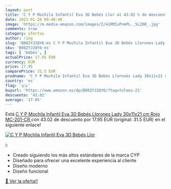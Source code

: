 ```yaml
---
layout: post
title: 'C Y P Mochila Infantil Eva 3D Bebés Llor al 43.02 % de descuento'
date: 2021-01-26 09:46:40
image: 'https://m.media-amazon.com/images/I/41RMIuPnmPL._SL200_.jpg'
comments: true
category: ofertas
author: ring
slug: 'B082YJ2QY6-es C Y P Mochila Infantil Eva 3D Bebés Llorones Lady 30x11x21...'
sku: 'B082YJ2QY6-es'
tags: [ 'bebés', ]
actualPrice: 17.95 EUR
currency: EUR
price: 17.95
comparePrice: 31.5 EUR
prodname: 'C Y P Mochila Infantil Eva 3D Bebés Llorones Lady 30x11x21 cm  Rojo  MC-201-CR '
country: 'es'
flag: '🇪🇸'
buyurl: 'https://www.amazon.es/dp/B082YJ2QY6/?tag=tolees-21'
descuento: '43.02'
average: '17.95'
---
```


Está [C Y P Mochila Infantil Eva 3D Bebés Llorones Lady 30x11x21 cm  Rojo  MC-201-CR ](https://www.amazon.es/dp/B082YJ2QY6/?tag=tolees-21) con 43.02 de descuento por 17.95 EUR (original: 31.5 EUR) en el siguiente enlace!

[![C Y P Mochila Infantil Eva 3D Bebés Llor](https://m.media-amazon.com/images/I/41RMIuPnmPL._SL200_.jpg)](https://www.amazon.es/dp/B082YJ2QY6/?tag=tolees-21)

ℹ️:

- Creado siguiendo los más altos estándares de la marca CYP
- Diseñado para ofrecer una excelente experiencia al cliente
- Diseño moderno
- Diseño funcional

[🛒 Ver la oferta!!](https://www.amazon.es/dp/B082YJ2QY6/?tag=tolees-21)
